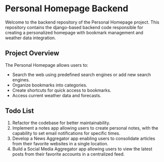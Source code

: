 # Personal Homepage Backend

Welcome to the backend repository of the Personal Homepage project. This repository contains the django-based backend code responsible for creating a personalized homepage with bookmark management and weather data integration.

## Project Overview

The Personal Homepage allows users to:
- Search the web using predefined search engines or add new search engines.
- Organize bookmarks into categories.
- Create shortcuts for quick access to bookmarks.
- Access current weather data and forecasts.

## Todo List

1. Refactor the codebase for better maintainability.
2. Implement a notes app allowing users to create personal notes, with the capability to set email notifications for specific times.
3. Develop a News Aggregator app enabling users to consolidate articles from their favorite websites in a single location.
4. Build a Social Media Aggregator app allowing users to view the latest posts from their favorite accounts in a centralized feed.